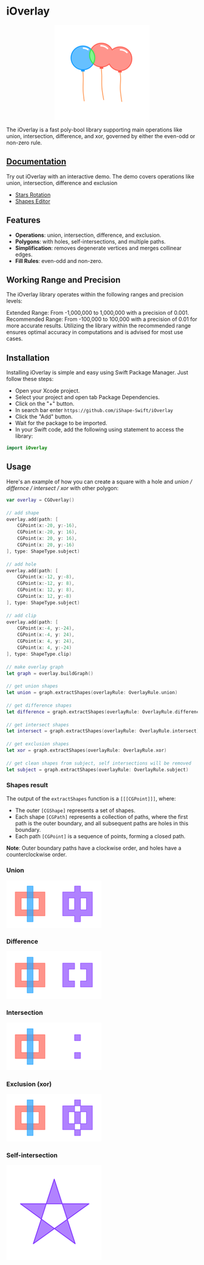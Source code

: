 # iOverlay

<p align="center">
<img src="https://github.com/iShape-Swift/iOverlay/blob/main/Readme/balloons.svg" width="250"/>
</p>

The iOverlay is a fast poly-bool library supporting main operations like union, intersection, difference, and xor, governed by either the even-odd or non-zero rule.

## [Documentation](https://ishape-rust.github.io/iShape-js/overlay/stars_demo.html)
Try out iOverlay with an interactive demo. The demo covers operations like union, intersection, difference and exclusion

- [Stars Rotation](https://ishape-rust.github.io/iShape-js/overlay/stars_demo.html)
- [Shapes Editor](https://ishape-rust.github.io/iShape-js/overlay/shapes_editor.html)



## Features

- **Operations**: union, intersection, difference, and exclusion.
- **Polygons**: with holes, self-intersections, and multiple paths.
- **Simplification**: removes degenerate vertices and merges collinear edges.
- **Fill Rules**: even-odd and non-zero.



## Working Range and Precision
The iOverlay library operates within the following ranges and precision levels:

Extended Range: From -1,000,000 to 1,000,000 with a precision of 0.001.
Recommended Range: From -100,000 to 100,000 with a precision of 0.01 for more accurate results.
Utilizing the library within the recommended range ensures optimal accuracy in computations and is advised for most use cases.



## Installation

Installing iOverlay is simple and easy using Swift Package Manager. Just follow these steps:

- Open your Xcode project.
- Select your project and open tab Package Dependencies.
- Click on the "+" button.
- In search bar enter ```https://github.com/iShape-Swift/iOverlay```
- Click the "Add" button.
- Wait for the package to be imported.
- In your Swift code, add the following using statement to access the library:

```swift
import iOverlay
```



## Usage

Here's an example of how you can create a square with a hole and *union / differnce / intersect / xor* with other polygon:

```swift
var overlay = CGOverlay()

// add shape
overlay.add(path: [
    CGPoint(x:-20, y:-16),
    CGPoint(x:-20, y: 16),
    CGPoint(x: 20, y: 16),
    CGPoint(x: 20, y:-16)
], type: ShapeType.subject)

// add hole
overlay.add(path: [
    CGPoint(x:-12, y:-8),
    CGPoint(x:-12, y: 8),
    CGPoint(x: 12, y: 8),
    CGPoint(x: 12, y:-8)
], type: ShapeType.subject)

// add clip
overlay.add(path: [
    CGPoint(x:-4, y:-24),
    CGPoint(x:-4, y: 24),
    CGPoint(x: 4, y: 24),
    CGPoint(x: 4, y:-24)
], type: ShapeType.clip)

// make overlay graph
let graph = overlay.buildGraph()

// get union shapes
let union = graph.extractShapes(overlayRule: OverlayRule.union)

// get difference shapes
let difference = graph.extractShapes(overlayRule: OverlayRule.difference)

// get intersect shapes
let intersect = graph.extractShapes(overlayRule: OverlayRule.intersect)

// get exclusion shapes
let xor = graph.extractShapes(overlayRule: OverlayRule.xor)

// get clean shapes from subject, self intersections will be removed
let subject = graph.extractShapes(overlayRule: OverlayRule.subject)
```

### Shapes result

The output of the `extractShapes` function is a `[[[CGPoint]]]`, where:

- The outer `[CGShape]` represents a set of shapes.
- Each shape `[CGPath]` represents a collection of paths, where the first path is the outer boundary, and all subsequent paths are holes in this boundary.
- Each path `[CGPoint]` is a sequence of points, forming a closed path.

**Note**: Outer boundary paths have a clockwise order, and holes have a counterclockwise order.

### Union
<p align="left">
<img src="https://github.com/iShape-Swift/iOverlay/blob/main/Readme/union.svg" width="250"/>
</p>

### Difference
<p align="left">
<img src="https://github.com/iShape-Swift/iOverlay/blob/main/Readme/difference.svg" width="250"/>
</p>

### Intersection
<p align="left">
<img src="https://github.com/iShape-Swift/iOverlay/blob/main/Readme/intersection.svg" width="250"/>
</p>

### Exclusion (xor)
<p align="left">
<img src="https://github.com/iShape-Swift/iOverlay/blob/main/Readme/exclusion.svg" width="250"/>
</p>

### Self-intersection
<p align="left">
<img src="https://github.com/iShape-Swift/iOverlay/blob/main/Readme/self-intersecting.svg" width="250"/>
</p>

